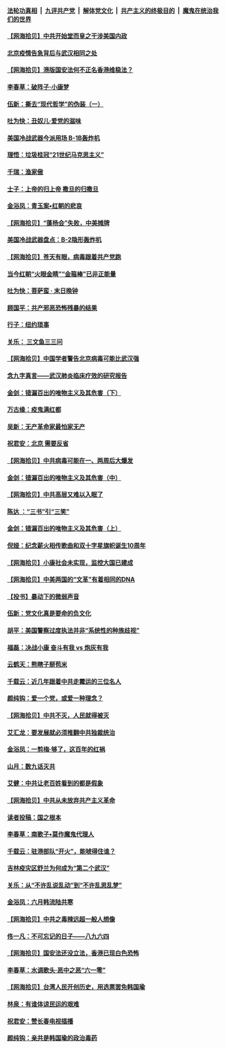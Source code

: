 ####  [法轮功真相](../../../../basic/blob/master/README.md?t=06231231) &nbsp;|&nbsp; [九评共产党](../../../../9ping.md/blob/master/README.md?t=06231231) &nbsp;|&nbsp; [解体党文化](../../../../jtdwh.md/blob/master/README.md?t=06231231)  &nbsp;|&nbsp; [共产主义的终极目的](../../../../gczydzjmd.md/blob/master/README.md?t=06231231) &nbsp;|&nbsp; [魔鬼在统治我们的世界](../../../../mgztzwmdsj.md/blob/master/README.md?t=06231231) 

#### [【网海拾贝】中共开始堂而皇之干涉美国内政](../pages/nsc993/n12205646.md?t=06231231) 

#### [北京疫情告急背后与武汉相同之处](../pages/nsc993/n12201610.md?t=06231231) 

#### [【网海拾贝】港版国安法何不正名香港维稳法？](../pages/nsc993/n12203675.md?t=06231231) 

#### [李春草：破阵子·小康梦](../pages/nsc993/n12202996.md?t=06231231) 

#### [伍新：撕去“现代哲学”的伪装（一）](../pages/nsc993/n12202666.md?t=06231231) 

#### [吐为快：丑奴儿·爱党的滋味](../pages/nsc993/n12202630.md?t=06231231) 

#### [美国冷战武器今派用场 B-1B轰炸机](../pages/nsc993/n12202368.md?t=06231231) 

#### [理悟：垃圾桂冠“21世纪马克思主义”](../pages/nsc993/n12201220.md?t=06231231) 

#### [千瑞：渔家傲](../pages/nsc993/n12201174.md?t=06231231) 

#### [士子：上帝的归上帝 撒旦的归撒旦](../pages/nsc993/n12199902.md?t=06231231) 

#### [金浴凤：青玉案•红朝的悲哀](../pages/nsc993/n12199650.md?t=06231231) 

#### [【网海拾贝】“蓬杨会”失败，中美摊牌](../pages/nsc993/n12199598.md?t=06231231) 

#### [美国冷战武器盘点：B-2隐形轰炸机](../pages/nsc993/n12199226.md?t=06231231) 

#### [【网海拾贝】苍天有眼，病毒跟着共产党跑](../pages/nsc993/n12197648.md?t=06231231) 

#### [当今红朝“火眼金睛”“金箍棒”已非正能量](../pages/nsc993/n12196834.md?t=06231231) 

#### [吐为快：菩萨蛮 · 末日晚钟](../pages/nsc993/n12196689.md?t=06231231) 

#### [顾国平：共产邪恶恐怖残暴的结果](../pages/nsc993/n12195238.md?t=06231231) 

#### [行子：纽约琐事](../pages/nsc993/n12194752.md?t=06231231) 

#### [关乐： 三文鱼三三问](../pages/nsc993/n12194626.md?t=06231231) 

#### [【网海拾贝】中国学者警告北京病毒可能比武汉强](../pages/nsc993/n12193964.md?t=06231231) 

#### [念九字真言——武汉肺炎临床疗效的研究报告](../pages/nsc993/n12190804.md?t=06231231) 

#### [金剑：错漏百出的唯物主义及其危害（下）](../pages/nsc993/n12191909.md?t=06231231) 

#### [万古缘：疫鬼满红都](../pages/nsc993/n12191847.md?t=06231231) 

#### [吴新：无产革命家最怕家无产](../pages/nsc993/n12191806.md?t=06231231) 

#### [祝君安：北京 需要反省](../pages/nsc993/n12191766.md?t=06231231) 

#### [【网海拾贝】中共病毒可能在一、两周后大爆发](../pages/nsc993/n12190517.md?t=06231231) 

#### [金剑：错漏百出的唯物主义及其危害（中）](../pages/nsc993/n12188778.md?t=06231231) 

#### [【网海拾贝】中共高层又难以入眠了](../pages/nsc993/n12188425.md?t=06231231) 

#### [陈达 ：“三书”引“三笑”](../pages/nsc993/n12187929.md?t=06231231) 

#### [金剑：错漏百出的唯物主义及其危害（上）](../pages/nsc993/n12186502.md?t=06231231) 

#### [倪娅：纪念薪火相传歌曲和双十字星旗帜诞生10周年](../pages/nsc993/n12186439.md?t=06231231) 

#### [【网海拾贝】小康社会未实现，监控大国已建成](../pages/nsc993/n12185468.md?t=06231231) 

#### [【网海拾贝】中美两国的“文革”有着相同的DNA](../pages/nsc993/n12184487.md?t=06231231) 

#### [【投书】暴动下的微弱声音](../pages/nsc993/n12183493.md?t=06231231) 

#### [伍新：党文化真是要命的负文化](../pages/nsc993/n12182742.md?t=06231231) 

#### [胡平：美国警察过度执法并非“系统性的种族歧视”](../pages/nsc993/n12182713.md?t=06231231) 

#### [福磊：决战小康 奋斗有我 vs 炮灰有我](../pages/nsc993/n12182693.md?t=06231231) 

#### [云鹤天：熊瞎子掰苞米](../pages/nsc993/n12182680.md?t=06231231) 

#### [千载云：近几年跟着中共走霉运的三位名人](../pages/nsc993/n12182649.md?t=06231231) 

#### [颜纯钩：爱一个党，或爱一种理念？](../pages/nsc993/n12182640.md?t=06231231) 

#### [【网海拾贝】中共不灭，人民就得被灭](../pages/nsc993/n12180698.md?t=06231231) 

#### [艾汇龙：要发展就必须推翻中共独裁统治](../pages/nsc993/n12180647.md?t=06231231) 

#### [金浴凤：一剪梅·够了，这百年的红祸](../pages/nsc993/n12180002.md?t=06231231) 

#### [山月：数九话灭共](../pages/nsc993/n12179940.md?t=06231231) 

#### [艾健：中共让老百姓看到的都是假象](../pages/nsc993/n12179778.md?t=06231231) 

#### [【网海拾贝】中共从未放弃共产主义革命](../pages/nsc993/n12176687.md?t=06231231) 

#### [读者投稿：国之根本](../pages/nsc993/n12176662.md?t=06231231) 

#### [李春草：南歌子•莫作魔鬼代理人](../pages/nsc993/n12176610.md?t=06231231) 

#### [千载云：驻港部队“开火”，能唬得住谁？](../pages/nsc993/n12176028.md?t=06231231) 

#### [吉林疫灾区舒兰为何成为“第二个武汉”](../pages/nsc993/n12172816.md?t=06231231) 

#### [关乐：从“不许乱说乱动”到“不许乱思乱梦”](../pages/nsc993/n12174760.md?t=06231231) 

#### [金浴凤：六月韩流陆共寒](../pages/nsc993/n12174739.md?t=06231231) 

#### [【网海拾贝】中共之毒辣远超一般人想像](../pages/nsc993/n12174574.md?t=06231231) 

#### [佟一凡：不可忘记的日子——八九六四](../pages/nsc993/n12174371.md?t=06231231) 

#### [【网海拾贝】国安法还没立法，香港已现白色恐怖](../pages/nsc993/n12172467.md?t=06231231) 

#### [李春草：水调歌头·恶中之恶“六一零”](../pages/nsc993/n12171662.md?t=06231231) 

#### [【网海拾贝】台湾人民开创历史，用选票罢免韩国瑜](../pages/nsc993/n12169412.md?t=06231231) 

#### [林泉：有谁体谅民运的艰难](../pages/nsc993/n12169204.md?t=06231231) 

#### [祝君安：赞长春电视插播](../pages/nsc993/n12168998.md?t=06231231) 

#### [颜纯钩：亲共是韩国瑜的政治毒药](../pages/nsc993/n12168959.md?t=06231231) 


